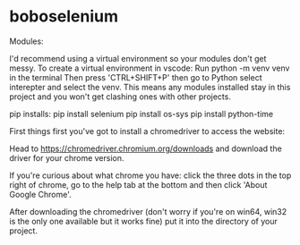# boboselenium

Modules:

I'd recommend using a virtual environment so your modules don't get messy.
To create a virtual environment in vscode: 
Run python -m venv venv in the terminal
Then press 'CTRL+SHIFT+P' then go to Python select interepter and select the venv.
This means any modules installed stay in this project and you won't get clashing ones with other projects.

pip installs:
pip install selenium
pip install os-sys
pip install python-time



First things first you've got to install a chromedriver to access the website:

Head to https://chromedriver.chromium.org/downloads and download the driver for your chrome version.

If you're curious about what chrome you have: click the three dots in the top right of chrome, go to the help
tab at the bottom and then click 'About Google Chrome'.

After downloading the chromedriver (don't worry if you're on win64, win32 is the only one available 
but it works fine) put it into the directory of your project.
